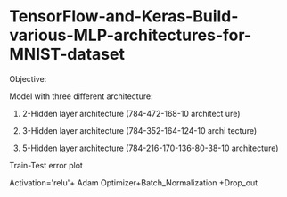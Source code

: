 # TensorFlow-and-Keras-Build-various-MLP-architectures-for-MNIST-dataset

Objective:

Model with three different architecture:

1) 2-Hidden layer architecture (784-472-168-10 architect
ure)

2) 3-Hidden layer architecture (784-352-164-124-10 archi
tecture)

3) 5-Hidden layer architecture (784-216-170-136-80-38-10
architecture)

Train-Test error plot

Activation='relu'+ Adam Optimizer+Batch_Normalization +Drop_out
